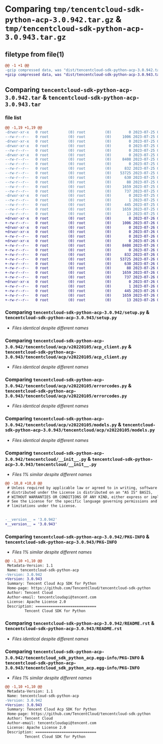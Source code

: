 # Comparing `tmp/tencentcloud-sdk-python-acp-3.0.942.tar.gz` & `tmp/tencentcloud-sdk-python-acp-3.0.943.tar.gz`

## filetype from file(1)

```diff
@@ -1 +1 @@
-gzip compressed data, was "dist/tencentcloud-sdk-python-acp-3.0.942.tar", last modified: Tue Jul 25 04:09:42 2023, max compression
+gzip compressed data, was "dist/tencentcloud-sdk-python-acp-3.0.943.tar", last modified: Wed Jul 26 00:16:17 2023, max compression
```

## Comparing `tencentcloud-sdk-python-acp-3.0.942.tar` & `tencentcloud-sdk-python-acp-3.0.943.tar`

### file list

```diff
@@ -1,19 +1,19 @@
-drwxr-xr-x   0 root         (0) root         (0)        0 2023-07-25 04:09:42.000000 tencentcloud-sdk-python-acp-3.0.942/
--rw-r--r--   0 root         (0) root         (0)     1006 2023-07-25 04:09:42.000000 tencentcloud-sdk-python-acp-3.0.942/setup.py
-drwxr-xr-x   0 root         (0) root         (0)        0 2023-07-25 04:09:42.000000 tencentcloud-sdk-python-acp-3.0.942/tencentcloud/
-drwxr-xr-x   0 root         (0) root         (0)        0 2023-07-25 04:09:42.000000 tencentcloud-sdk-python-acp-3.0.942/tencentcloud/acp/
--rw-r--r--   0 root         (0) root         (0)        0 2023-07-25 04:09:42.000000 tencentcloud-sdk-python-acp-3.0.942/tencentcloud/acp/__init__.py
-drwxr-xr-x   0 root         (0) root         (0)        0 2023-07-25 04:09:42.000000 tencentcloud-sdk-python-acp-3.0.942/tencentcloud/acp/v20220105/
--rw-r--r--   0 root         (0) root         (0)     8408 2023-07-25 04:09:42.000000 tencentcloud-sdk-python-acp-3.0.942/tencentcloud/acp/v20220105/acp_client.py
--rw-r--r--   0 root         (0) root         (0)        0 2023-07-25 04:09:42.000000 tencentcloud-sdk-python-acp-3.0.942/tencentcloud/acp/v20220105/__init__.py
--rw-r--r--   0 root         (0) root         (0)      832 2023-07-25 04:09:42.000000 tencentcloud-sdk-python-acp-3.0.942/tencentcloud/acp/v20220105/errorcodes.py
--rw-r--r--   0 root         (0) root         (0)    53725 2023-07-25 04:09:42.000000 tencentcloud-sdk-python-acp-3.0.942/tencentcloud/acp/v20220105/models.py
--rw-r--r--   0 root         (0) root         (0)      630 2023-07-25 04:09:42.000000 tencentcloud-sdk-python-acp-3.0.942/tencentcloud/__init__.py
--rw-r--r--   0 root         (0) root         (0)       88 2023-07-25 04:09:42.000000 tencentcloud-sdk-python-acp-3.0.942/setup.cfg
--rw-r--r--   0 root         (0) root         (0)     1659 2023-07-25 04:09:42.000000 tencentcloud-sdk-python-acp-3.0.942/PKG-INFO
--rw-r--r--   0 root         (0) root         (0)      737 2023-07-25 04:09:42.000000 tencentcloud-sdk-python-acp-3.0.942/README.rst
-drwxr-xr-x   0 root         (0) root         (0)        0 2023-07-25 04:09:42.000000 tencentcloud-sdk-python-acp-3.0.942/tencentcloud_sdk_python_acp.egg-info/
--rw-r--r--   0 root         (0) root         (0)        1 2023-07-25 04:09:42.000000 tencentcloud-sdk-python-acp-3.0.942/tencentcloud_sdk_python_acp.egg-info/dependency_links.txt
--rw-r--r--   0 root         (0) root         (0)      445 2023-07-25 04:09:42.000000 tencentcloud-sdk-python-acp-3.0.942/tencentcloud_sdk_python_acp.egg-info/SOURCES.txt
--rw-r--r--   0 root         (0) root         (0)     1659 2023-07-25 04:09:42.000000 tencentcloud-sdk-python-acp-3.0.942/tencentcloud_sdk_python_acp.egg-info/PKG-INFO
--rw-r--r--   0 root         (0) root         (0)       13 2023-07-25 04:09:42.000000 tencentcloud-sdk-python-acp-3.0.942/tencentcloud_sdk_python_acp.egg-info/top_level.txt
+drwxr-xr-x   0 root         (0) root         (0)        0 2023-07-26 00:16:17.000000 tencentcloud-sdk-python-acp-3.0.943/
+-rw-r--r--   0 root         (0) root         (0)     1006 2023-07-26 00:16:17.000000 tencentcloud-sdk-python-acp-3.0.943/setup.py
+drwxr-xr-x   0 root         (0) root         (0)        0 2023-07-26 00:16:17.000000 tencentcloud-sdk-python-acp-3.0.943/tencentcloud/
+drwxr-xr-x   0 root         (0) root         (0)        0 2023-07-26 00:16:17.000000 tencentcloud-sdk-python-acp-3.0.943/tencentcloud/acp/
+-rw-r--r--   0 root         (0) root         (0)        0 2023-07-26 00:16:17.000000 tencentcloud-sdk-python-acp-3.0.943/tencentcloud/acp/__init__.py
+drwxr-xr-x   0 root         (0) root         (0)        0 2023-07-26 00:16:17.000000 tencentcloud-sdk-python-acp-3.0.943/tencentcloud/acp/v20220105/
+-rw-r--r--   0 root         (0) root         (0)     8408 2023-07-26 00:16:17.000000 tencentcloud-sdk-python-acp-3.0.943/tencentcloud/acp/v20220105/acp_client.py
+-rw-r--r--   0 root         (0) root         (0)        0 2023-07-26 00:16:17.000000 tencentcloud-sdk-python-acp-3.0.943/tencentcloud/acp/v20220105/__init__.py
+-rw-r--r--   0 root         (0) root         (0)      832 2023-07-26 00:16:17.000000 tencentcloud-sdk-python-acp-3.0.943/tencentcloud/acp/v20220105/errorcodes.py
+-rw-r--r--   0 root         (0) root         (0)    53725 2023-07-26 00:16:17.000000 tencentcloud-sdk-python-acp-3.0.943/tencentcloud/acp/v20220105/models.py
+-rw-r--r--   0 root         (0) root         (0)      630 2023-07-26 00:16:17.000000 tencentcloud-sdk-python-acp-3.0.943/tencentcloud/__init__.py
+-rw-r--r--   0 root         (0) root         (0)       88 2023-07-26 00:16:17.000000 tencentcloud-sdk-python-acp-3.0.943/setup.cfg
+-rw-r--r--   0 root         (0) root         (0)     1659 2023-07-26 00:16:17.000000 tencentcloud-sdk-python-acp-3.0.943/PKG-INFO
+-rw-r--r--   0 root         (0) root         (0)      737 2023-07-26 00:16:17.000000 tencentcloud-sdk-python-acp-3.0.943/README.rst
+drwxr-xr-x   0 root         (0) root         (0)        0 2023-07-26 00:16:17.000000 tencentcloud-sdk-python-acp-3.0.943/tencentcloud_sdk_python_acp.egg-info/
+-rw-r--r--   0 root         (0) root         (0)        1 2023-07-26 00:16:17.000000 tencentcloud-sdk-python-acp-3.0.943/tencentcloud_sdk_python_acp.egg-info/dependency_links.txt
+-rw-r--r--   0 root         (0) root         (0)      445 2023-07-26 00:16:17.000000 tencentcloud-sdk-python-acp-3.0.943/tencentcloud_sdk_python_acp.egg-info/SOURCES.txt
+-rw-r--r--   0 root         (0) root         (0)     1659 2023-07-26 00:16:17.000000 tencentcloud-sdk-python-acp-3.0.943/tencentcloud_sdk_python_acp.egg-info/PKG-INFO
+-rw-r--r--   0 root         (0) root         (0)       13 2023-07-26 00:16:17.000000 tencentcloud-sdk-python-acp-3.0.943/tencentcloud_sdk_python_acp.egg-info/top_level.txt
```

### Comparing `tencentcloud-sdk-python-acp-3.0.942/setup.py` & `tencentcloud-sdk-python-acp-3.0.943/setup.py`

 * *Files identical despite different names*

### Comparing `tencentcloud-sdk-python-acp-3.0.942/tencentcloud/acp/v20220105/acp_client.py` & `tencentcloud-sdk-python-acp-3.0.943/tencentcloud/acp/v20220105/acp_client.py`

 * *Files identical despite different names*

### Comparing `tencentcloud-sdk-python-acp-3.0.942/tencentcloud/acp/v20220105/errorcodes.py` & `tencentcloud-sdk-python-acp-3.0.943/tencentcloud/acp/v20220105/errorcodes.py`

 * *Files identical despite different names*

### Comparing `tencentcloud-sdk-python-acp-3.0.942/tencentcloud/acp/v20220105/models.py` & `tencentcloud-sdk-python-acp-3.0.943/tencentcloud/acp/v20220105/models.py`

 * *Files identical despite different names*

### Comparing `tencentcloud-sdk-python-acp-3.0.942/tencentcloud/__init__.py` & `tencentcloud-sdk-python-acp-3.0.943/tencentcloud/__init__.py`

 * *Files 1% similar despite different names*

```diff
@@ -10,8 +10,8 @@
 # Unless required by applicable law or agreed to in writing, software
 # distributed under the License is distributed on an "AS IS" BASIS,
 # WITHOUT WARRANTIES OR CONDITIONS OF ANY KIND, either express or implied.
 # See the License for the specific language governing permissions and
 # limitations under the License.
 
 
-__version__ = '3.0.942'
+__version__ = '3.0.943'
```

### Comparing `tencentcloud-sdk-python-acp-3.0.942/PKG-INFO` & `tencentcloud-sdk-python-acp-3.0.943/PKG-INFO`

 * *Files 1% similar despite different names*

```diff
@@ -1,10 +1,10 @@
 Metadata-Version: 1.1
 Name: tencentcloud-sdk-python-acp
-Version: 3.0.942
+Version: 3.0.943
 Summary: Tencent Cloud Acp SDK for Python
 Home-page: https://github.com/TencentCloud/tencentcloud-sdk-python
 Author: Tencent Cloud
 Author-email: tencentcloudapi@tencent.com
 License: Apache License 2.0
 Description: ============================
         Tencent Cloud SDK for Python
```

### Comparing `tencentcloud-sdk-python-acp-3.0.942/README.rst` & `tencentcloud-sdk-python-acp-3.0.943/README.rst`

 * *Files identical despite different names*

### Comparing `tencentcloud-sdk-python-acp-3.0.942/tencentcloud_sdk_python_acp.egg-info/PKG-INFO` & `tencentcloud-sdk-python-acp-3.0.943/tencentcloud_sdk_python_acp.egg-info/PKG-INFO`

 * *Files 1% similar despite different names*

```diff
@@ -1,10 +1,10 @@
 Metadata-Version: 1.1
 Name: tencentcloud-sdk-python-acp
-Version: 3.0.942
+Version: 3.0.943
 Summary: Tencent Cloud Acp SDK for Python
 Home-page: https://github.com/TencentCloud/tencentcloud-sdk-python
 Author: Tencent Cloud
 Author-email: tencentcloudapi@tencent.com
 License: Apache License 2.0
 Description: ============================
         Tencent Cloud SDK for Python
```

